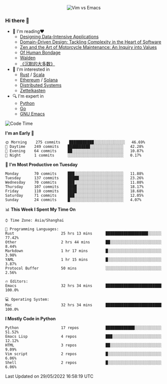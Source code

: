 <p align="center">
    <img src="https://gist.githubusercontent.com/coldnight/e696baffb094e71c96cb302118878eae/raw/40ea5053a6f66cc65f90f437e4173497da225958/banner.gif" alt="Vim vs Emacs" />
</p>

### Hi there 👋

- 📖 I'm reading❤️
    + [Designing Data-Intensive Applications](https://www.oreilly.com/library/view/designing-data-intensive-applications/9781491903063/)
    + [Domain-Driven Design: Tackling Complexity in the Heart of Software](https://www.dddcommunity.org/book/evans_2003/)
    + [Zen and the Art of Motorcycle Maintenance: An Inquiry into Values](https://en.wikipedia.org/wiki/Zen_and_the_Art_of_Motorcycle_Maintenance)
    + [Of Human Bondage](https://en.wikipedia.org/wiki/Of_Human_Bondage)
    + [Walden](https://en.wikipedia.org/wiki/Walden)
    + [《沉默的大多数》](https://en.wikipedia.org/wiki/Silent_majority)
- 🌱 I'm interested in
    + [Rust](https://www.rust-lang.org/) / [Scala](https://www.scala-lang.org/)
    + [Ethereum](https://ethereum.org/en/) / [Solana](https://solana.com/)
	+ [Distributed Systems](https://www.linuxzen.com/notes/topics/20200320174417_%E5%88%86%E5%B8%83%E5%BC%8F/)
	+ [Zettelkasten](https://www.linuxzen.com/notes/notes/20220120080920-slip_box/)
- 🔍 I'm expert in
    + [Python](https://www.python.org/)
    + [Go](https://go.dev/)
    + [GNU Emacs](https://www.gnu.org/software/emacs/)

<!--START_SECTION:waka-->
![Code Time](http://img.shields.io/badge/Code%20Time-0%20secs-blue)

**I'm an Early 🐤** 

```text
🌞 Morning    275 commits    ███████████░░░░░░░░░░░░░░   46.69% 
🌆 Daytime    249 commits    ██████████░░░░░░░░░░░░░░░   42.28% 
🌃 Evening    64 commits     ██░░░░░░░░░░░░░░░░░░░░░░░   10.87% 
🌙 Night      1 commits      ░░░░░░░░░░░░░░░░░░░░░░░░░   0.17%

```
📅 **I'm Most Productive on Tuesday** 

```text
Monday       70 commits     ███░░░░░░░░░░░░░░░░░░░░░░   11.88% 
Tuesday      137 commits    █████░░░░░░░░░░░░░░░░░░░░   23.26% 
Wednesday    70 commits     ███░░░░░░░░░░░░░░░░░░░░░░   11.88% 
Thursday     107 commits    ████░░░░░░░░░░░░░░░░░░░░░   18.17% 
Friday       110 commits    ████░░░░░░░░░░░░░░░░░░░░░   18.68% 
Saturday     71 commits     ███░░░░░░░░░░░░░░░░░░░░░░   12.05% 
Sunday       24 commits     █░░░░░░░░░░░░░░░░░░░░░░░░   4.07%

```


📊 **This Week I Spent My Time On** 

```text
⌚︎ Time Zone: Asia/Shanghai

💬 Programming Languages: 
Rust                     25 hrs 13 mins      ███████████████████░░░░░░   77.42% 
Other                    2 hrs 44 mins       ██░░░░░░░░░░░░░░░░░░░░░░░   8.44% 
Markdown                 1 hr 17 mins        █░░░░░░░░░░░░░░░░░░░░░░░░   3.98% 
YAML                     1 hr 15 mins        █░░░░░░░░░░░░░░░░░░░░░░░░   3.87% 
Protocol Buffer          50 mins             ░░░░░░░░░░░░░░░░░░░░░░░░░   2.56%

🔥 Editors: 
Emacs                    32 hrs 34 mins      █████████████████████████   100.0%

💻 Operating System: 
Mac                      32 hrs 34 mins      █████████████████████████   100.0%

```

**I Mostly Code in Python** 

```text
Python                   17 repos            █████████████░░░░░░░░░░░░   51.52% 
Emacs Lisp               4 repos             ███░░░░░░░░░░░░░░░░░░░░░░   12.12% 
HTML                     3 repos             ██░░░░░░░░░░░░░░░░░░░░░░░   9.09% 
Vim script               2 repos             █░░░░░░░░░░░░░░░░░░░░░░░░   6.06% 
Shell                    2 repos             █░░░░░░░░░░░░░░░░░░░░░░░░   6.06%

```



 Last Updated on 29/05/2022 16:58:19 UTC
<!--END_SECTION:waka-->
